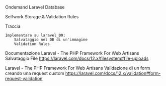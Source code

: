 

Ondemand Laravel Database


Selfwork Storage & Validation Rules


Traccia

    Implementare su laravel_09:
        Salvataggio nel DB di un'immagine
        Validation Rules




Documentazione
Laravel - The PHP Framework For Web Artisans Salvataggio File
https://laravel.com/docs/12.x/filesystem#file-uploads


Laravel - The PHP Framework For Web Artisans Validazione di un form creando una request custom
https://laravel.com/docs/12.x/validation#form-request-validation


